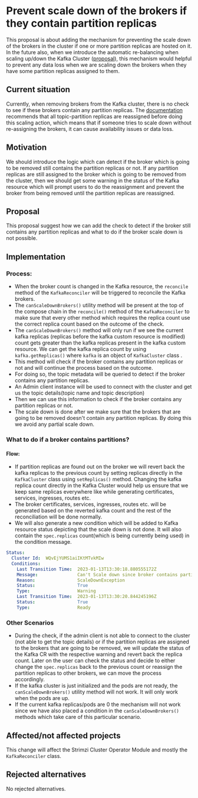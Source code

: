 
# Prevent scale down of the brokers if they contain partition replicas

This proposal is about adding the mechanism for preventing the scale down of the brokers in the cluster if one or more partition replicas are hosted on it.
In the future also, when we introduce the automatic re-balancing when scaling up/down the Kafka Cluster ([proposal](https://github.com/strimzi/proposals/pull/57)), this mechanism would helpful to prevent any data loss when we are scaling down the brokers when they have some partition replicas assigned to them.

## Current situation

Currently, when removing brokers from the Kafka cluster, there is no check to see if these brokers contain any partition replicas.
The [documentation](https://strimzi.io/docs/operators/latest/configuring.html#scaling-clusters-str) recommends that all topic-partition replicas are reassigned before doing this scaling action, which means that if someone tries to scale down without re-assigning the brokers, it can cause availability issues or data loss.

## Motivation

We should introduce the logic which can detect if the broker which is going to be removed still contains the partition replicas or not.
If any partition replicas are still assigned to the broker which is going to be removed from the cluster, then we should get some warning in the status of the Kafka resource which will prompt users to do the reassignment and prevent the broker from being removed until the partition replicas are reassigned.

## Proposal

This proposal suggest how we can add the check to detect if the broker still contains any partition replicas and what to do if the broker scale down is not possible.

## Implementation

### Process:

- When the broker count is changed in the Kafka resource, the `reconcile` method of the `KafkaReconciler` will be triggered to reconcile the Kafka brokers.
- The `canScaleDownBrokers()` utility method will be present at the top of the compose chain in the `reconcile()` method of the `KafkaReconciler` to make sure that every other method  which requires the replica count use the correct replica count based on the outcome of the check.
- The `canScaleDownBrokers()` method will only run if we see the current kafka replicas (replicas before the kafka custom resource is modified) count gets greater than the kafka replicas present in the kafka custom resource.
We can get the kafka replica count by using `kafka.getReplicas()` where `kafka` is an object of `KafkaCluster` class .
- This method will check if the broker contains any partition replicas or not and will continue the process based on the outcome.
- For doing so, the topic metadata will be queried to detect if the broker contains any partition replicas.
- An Admin client instance will be used to connect with the cluster and get us the topic details(topic name and topic description)
- Then we can use this information to check if the broker contains any partition replicas or not.
- The scale down is done after we make sure that the brokers that are going to be removed doesn't contain any partition replicas.
By doing this we avoid any partial scale down.

### What to do if a broker contains partitions?

#### Flow:

- If partition replicas are found out on the broker we will revert back the kafka replicas to the previous count by setting replicas directly in the `KafkaCluster` class using `setReplicas()` method. 
Changing the kafka replica count directly in the Kafka Cluster would help us ensure that we keep same replicas everywhere like while generating certificates, services, ingresses, routes etc.
- The broker certificates, services, ingresses, routes etc. will be generated based on the reverted kafka count and the rest of the reconciliation will be done normally.
- We will also generate a new condition which will be added to Kafka resource status depicting that the scale down is not done. It will also contain the `spec.replicas` count(which is being currently being used) in the condition message.
```yaml
Status:
  Cluster Id:  WQvEjYUMS1aiIKtMTvkMIw
  Conditions:
    Last Transition Time:  2023-01-13T13:30:18.880555172Z
    Message:               Can't Scale down since broker contains partition replicas. Ignoring `spec.kafka.replicas` setting in Kafka custom resource: my-cluster. Current kafka replicas count is 3
    Reason:                ScaleDownException
    Status:                True
    Type:                  Warning
    Last Transition Time:  2023-01-13T13:30:20.844245196Z
    Status:                True
    Type:                  Ready
```

### Other Scenarios

- During the check, if the admin client is not able to connect to the cluster (not able to get the topic details) or if the partition replicas are assigned to the brokers that are going to be removed, we will update the status of the Kafka CR with the respective warning and revert back the replica count. Later on the user can check the status and decide to either change the `spec.replicas` back to the previous count or reassign the partition replicas to other brokers, we can move the process accordingly.
- If the kafka cluster is just initialized and the pods are not ready, the `canScaleDownBrokers()` utility method will not work. It will only work when the pods are up.
- If the current kafka replicas/pods are 0 the mechanism will not work since we have also placed a condition in the `canScaleDownBrokers()` methods which take care of this particular scenario.
  
## Affected/not affected projects

This change will affect the Strimzi Cluster Operator Module and mostly the `KafkaReconciler` class.

## Rejected alternatives

No rejected alternatives.